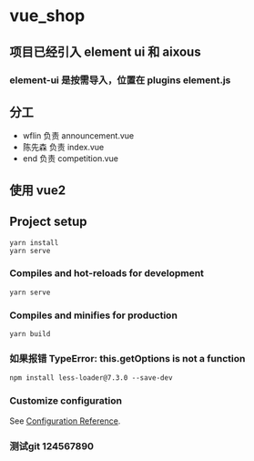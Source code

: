 # vue_shop


## 项目已经引入 element ui 和 aixous
### element-ui 是按需导入，位置在 plugins element.js



## 分工

* wflin 负责 announcement.vue
* 陈先森 负责 index.vue
* end 负责 competition.vue


## 使用 vue2



## Project setup

```
yarn install
yarn serve
```

### Compiles and hot-reloads for development
```
yarn serve
```

### Compiles and minifies for production
```
yarn build
```

### 如果报错 TypeError: this.getOptions is not a function
```
npm install less-loader@7.3.0 --save-dev
```

### Customize configuration
See [Configuration Reference](https://cli.vuejs.org/config/).

### 测试git 124567890
